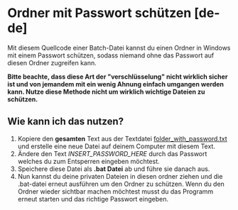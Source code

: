 # Ordner mit Passwort schützen [de-de]

Mit diesem Quellcode einer Batch-Datei kannst du einen Ordner in Windows mit einem Passwort schützen, sodass niemand ohne das Passwort auf diesen Ordner zugreifen kann.

**Bitte beachte, dass diese Art der "verschlüsselung" nicht wirklich sicher ist und von jemandem mit ein wenig Ahnung einfach umgangen werden kann. Nutze diese Methode nicht um wirklich wichtige Dateien zu schützen.**

## Wie kann ich das nutzen?

1. Kopiere den **gesamten** Text aus der Textdatei [folder_with_password.txt](../folder_with_password.txt) und erstelle eine neue Datei auf deinem Computer mit diesem Text.
2. Ändere den Text *INSERT_PASSWORD_HERE* durch das Passwort welches du zum Entsperren eingeben möchtest.
3. Speichere diese Datei als **.bat Datei** ab und führe sie danach aus.
4. Nun kannst du deine privaten Dateien in diesen ordner ziehen und die .bat-datei erneut ausführen um den Ordner zu schützen. Wenn du den Ordner wieder sichtbar machen möchtest musst du das Programm erneut starten und das richtige Passwort eingeben.